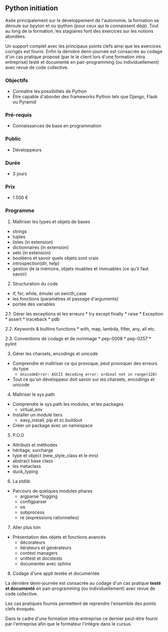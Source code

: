 ## Python initiation

Axée principalement sur le développement de l'autonomie, la formation se déroule sur bpyton et ou ipython (pour ceux qui le connaissent déjà). Tout au long de la formation, les stagiaires font des exercices sur les notions abordées.

Un support complet avec les principaux points clefs ainsi que les exercices corrigés est fourni. Enfin la dernière demi-journée est consacrée au codage d'un cas pratique proposé (par le le client lors d'une formation intra entreprise) testé et documenté en pair-programming (ou individuellement) avec revue de code collective.

### Objectifs
   * Connaître les possibilités de Python
   * Être capable d'aborder des frameworks Python tels que Django, Flask ou Pyramid

### Pré-requis
   * Connaissances de base en programmation

### Public
  * Développeurs

### Durée
* 3 jours

### Prix
* 1 500 €

### Programme
1. Maîtriser les types et objets de bases
  * strings
  * tuples
  * listes (in extension)
  * dictionnaires (in extension)
  * sets (in extension)
  * booléens et savoir quels objets sont vrais
  * introspection(dir, help)
  * gestion de la mémoire, objets muables et immuables (ce qu'il faut savoir)

2. Structuration du code
  * if, for, while, émuler un swicth_case
  * les fonctions (paramètres et passage d'arguments)
  * portée des variables

  2.1. Gérer les exceptions et les erreurs
    * try except finally
    * raise
    * Exception
    * assert
    * traceback
    * pdb

  2.2. Keywords & builtins functions
    * with, map, lambda, filter, any, all etc.
    
  2.3. Conventions de codage et de nommage
    * pep-0008
    * pep-0257
    * pylint

3. Gérer les charsets, encodings et unicode
  * Comprendre et maîtriser ce qui provoque, peut provoquer des erreurs du type
    * `UnicodeError: ASCII decoding error: ordinal not in range(128)`
  * Tout ce qu'un développeur doit savoir sur les charsets, encodings et unicode

4. Maîtriser le sys.path
  * Comprendre le sys.path les modules, et les packages
    * virtual_env
  * Installer un module tiers
    * easy_install, pip et zc.buildout
  * Créer un package avec un namespace

5. P.O.O
  * Attributs et méthodes
  * héritage, surcharge
  * type et object (new_style_class et le mro)
  * abstract base class
  * les metaclass
  * duck_typing

6. La stdlib
  * Parcours de quelques modules phares
    * argparse
    *logging
    * configparser
    * os
    * subprocess
    * re (expressions rationnelles)

7. Aller plus loin
  * Présentation des objets et fonctions avancés
    * décorateurs
    * itérateurs et générateurs
    * context managers
    * unittest et docstests
    * documenter avec sphinx

8. Codage d'une appli testée et documentée

La dernière demi-journée est consacrée au codage d'un cas pratique **testé et documenté** en pair-programming (ou individuellement) avec revue de code collective.

Les cas pratiques fournis permettent de reprendre l'ensemble des points clefs évoqués.

Dans le cadre d'une formation intra-entreprise ce dernier peut-être fourni par l'entreprise afin que le formateur l'intègre dans le cursus.
